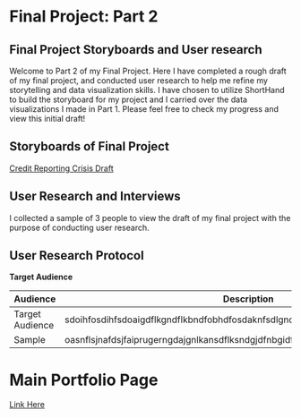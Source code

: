 # Final Project: Part 2

## Final Project Storyboards and User research

Welcome to Part 2 of my Final Project. Here I have completed a rough draft of my final project, and conducted user research to help me refine my storytelling and data visualization skills. I have chosen to utilize ShortHand to build the storyboard for my project and I carried over the data visualizations I made in Part 1.
Please feel free to check my progress and view this initial draft!

## Storyboards of Final Project
[Credit Reporting Crisis Draft](https://carnegiemellon.shorthandstories.com/credit-reporting-crisis-draft/index.html)


## User Research and Interviews
I collected a sample of 3 people to view the draft of my final project with the purpose of conducting user research. 

## User Research Protocol

**Target Audience**

Audience | Description
---------|------------
Target Audience | sdoihfosdihfsdoaigdflkgndflkbndfobhdfosdaknfsdlgndfoghdfobuhdoifngldsfngdsfkfkfk
Sample | oasnflsjnafdsjfaiprugerngdajgnlkansdflksndgjdfnbgidfusgbiosudfgidfbg





# Main Portfolio Page
[Link Here](https://ngraves51.github.io/Portfolio/)
